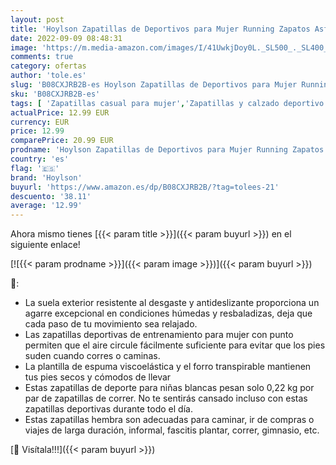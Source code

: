 ```yaml
---
layout: post
title: 'Hoylson Zapatillas de Deportivos para Mujer Running Zapatos Asfalto Ligeras Calzado Aire Libre Sneakers Negro  EU 38 '
date: 2022-09-09 08:48:31
image: 'https://m.media-amazon.com/images/I/41UwkjDoy0L._SL500_._SL400_.jpg'
comments: true
category: ofertas
author: 'tole.es'
slug: 'B08CXJRB2B-es Hoylson Zapatillas de Deportivos para Mujer Running...'
sku: 'B08CXJRB2B-es'
tags: [ 'Zapatillas casual para mujer','Zapatillas y calzado deportivo para mujer','Zapatos','Zapatos para mujer','Zapatos y complementos','hoylson','zapatos','🇪🇸', ]
actualPrice: 12.99 EUR
currency: EUR
price: 12.99
comparePrice: 20.99 EUR
prodname: 'Hoylson Zapatillas de Deportivos para Mujer Running Zapatos Asfalto Ligeras Calzado Aire Libre Sneakers Negro  EU 38 '
country: 'es'
flag: '🇪🇸'
brand: 'Hoylson'
buyurl: 'https://www.amazon.es/dp/B08CXJRB2B/?tag=tolees-21'
descuento: '38.11'
average: '12.99'
---
```


Ahora mismo tienes [{{< param title >}}]({{< param buyurl >}}) en el siguiente enlace!

[![{{< param prodname >}}]({{< param image >}})]({{< param buyurl >}})

🔎:

- La suela exterior resistente al desgaste y antideslizante proporciona un agarre excepcional en condiciones húmedas y resbaladizas, deja que cada paso de tu movimiento sea relajado.
- Las zapatillas deportivas de entrenamiento para mujer con punto permiten que el aire circule fácilmente suficiente para evitar que los pies suden cuando corres o caminas.
- La plantilla de espuma viscoelástica y el forro transpirable mantienen tus pies secos y cómodos de llevar
- Estas zapatillas de deporte para niñas blancas pesan solo 0,22 kg por par de zapatillas de correr. No te sentirás cansado incluso con estas zapatillas deportivas durante todo el día.
- Estas zapatillas hembra son adecuadas para caminar, ir de compras o viajes de larga duración, informal, fascitis plantar, correr, gimnasio, etc.

[🛒 Visítala!!!]({{< param buyurl >}})
